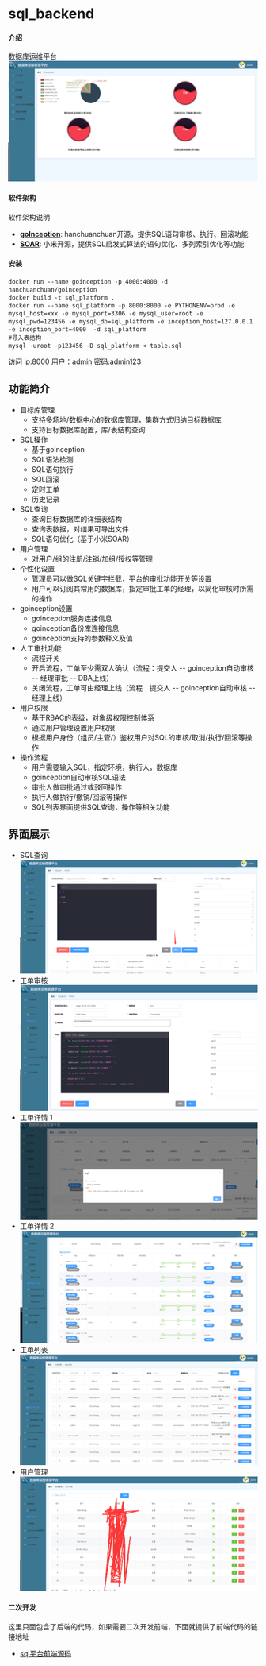 # sql_backend

#### 介绍
数据库运维平台
![Alt text](1.png)
#### 软件架构
软件架构说明
- **[goInception](https://github.com/hanchuanchuan/goInception)**: hanchuanchuan开源，提供SQL语句审核、执行、回滚功能  
- **[SOAR](https://github.com/XiaoMi/soar)**: 小米开源，提供SQL启发式算法的语句优化、多列索引优化等功能
#### 安装
```
docker run --name goinception -p 4000:4000 -d hanchuanchuan/goinception
docker build -t sql_platform .
docker run --name sql_platform -p 8000:8000 -e PYTHONENV=prod -e mysql_host=xxx -e mysql_port=3306 -e mysql_user=root -e mysql_pwd=123456 -e mysql_db=sql_platform -e inception_host=127.0.0.1 -e inception_port=4000  -d sql_platform
#导入表结构
mysql -uroot -p123456 -D sql_platform < table.sql
```
访问 ip:8000  用户：admin 密码:admin123
## 功能简介

- 目标库管理
    - 支持多场地/数据中心的数据库管理，集群方式归纳目标数据库
    - 支持目标数据库配置，库/表结构查询
- SQL操作
    - 基于goInception
    - SQL语法检测
    - SQL语句执行
    - SQL回滚
    - 定时工单
    - 历史记录
- SQL查询
    - 查询目标数据库的详细表结构
    - 查询表数据，对结果可导出文件
    - SQL语句优化（基于小米SOAR）
- 用户管理
    - 对用户/组的注册/注销/加组/授权等管理
- 个性化设置
    - 管理员可以做SQL关键字拦截，平台的审批功能开关等设置
    - 用户可以订阅其常用的数据库，指定审批工单的经理，以简化审核时所需的操作
- goinception设置
    - goinception服务连接信息
    - goinception备份库连接信息
    - goinception支持的参数释义及值
- 人工审批功能
    - 流程开关
    - 开启流程，工单至少需双人确认（流程：提交人 -- goinception自动审核 -- 经理审批 -- DBA上线）
    - 关闭流程，工单可由经理上线（流程：提交人 -- goinception自动审核 -- 经理上线）
- 用户权限
    - 基于RBAC的表级，对象级权限控制体系
    - 通过用户管理设置用户权限
    - 根据用户身份（组员/主管/）鉴权用户对SQL的审核/取消/执行/回滚等操作
- 操作流程
    - 用户需要输入SQL，指定环境，执行人，数据库
    - goinception自动审核SQL语法
    - 审批人做审批通过或驳回操作
    - 执行人做执行/撤销/回滚等操作
    - SQL列表界面提供SQL查询，操作等相关功能

## 界面展示


- SQL查询
![Alt text](2.png)
- 工单审核
![Alt text](3.png)
- 工单详情 1
![Alt text](4.png)
- 工单详情 2
![Alt text](5.png)
- 工单列表
![Alt text](6.png)
- 用户管理
![Alt text](7.png)

#### 二次开发
这里只面包含了后端的代码，如果需要二次开发前端，下面就提供了前端代码的链接地址 
- [sql平台前端源码](https://gitee.com/jiangwenhui_admin/sql_shop)